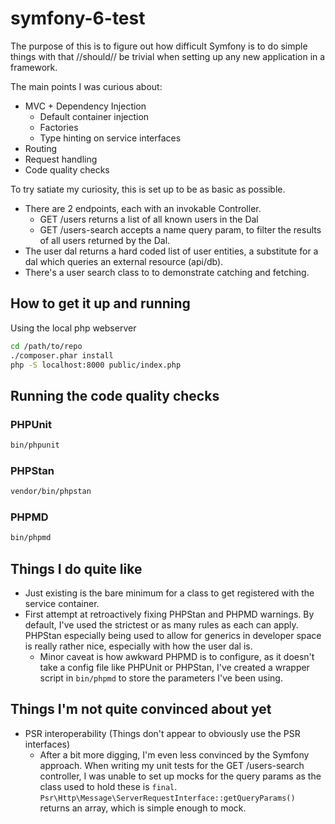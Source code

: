 # symfony-6-test
The purpose of this is to figure out how difficult Symfony is to do simple
things with that //should// be trivial when setting up any new application in
a framework.

The main points I was curious about:
- MVC + Dependency Injection
    - Default container injection
    - Factories
    - Type hinting on service interfaces
- Routing
- Request handling
- Code quality checks

To try satiate my curiosity, this is set up to be as basic as possible.
- There are 2 endpoints, each with an invokable Controller.
    - GET /users returns a list of all known users in the Dal
    - GET /users-search accepts a name query param, to filter the results of
    all users returned by the Dal.
- The user dal returns a hard coded list of user entities, a substitute for a
dal which queries an external resource (api/db).
- There's a user search class to to demonstrate catching and fetching.

## How to get it up and running
Using the local php webserver
```bash
cd /path/to/repo
./composer.phar install
php -S localhost:8000 public/index.php
```

## Running the code quality checks
### PHPUnit
```bash
bin/phpunit
```

### PHPStan
```bash
vendor/bin/phpstan
```

### PHPMD
```bash
bin/phpmd
```


## Things I do quite like
- Just existing is the bare minimum for a class to get registered with the
service container.
- First attempt at retroactively fixing PHPStan and PHPMD warnings. By default,
I've used the strictest or as many rules as each can apply. PHPStan especially
being used to allow for generics in developer space is really rather nice,
especially with how the user dal is.
    - Minor caveat is how awkward PHPMD is to configure, as it doesn't take a
    config file like PHPUnit or PHPStan, I've created a wrapper script in
    `bin/phpmd` to store the parameters I've been using.

## Things I'm not quite convinced about yet
- PSR interoperability (Things don't appear to obviously use the PSR interfaces)
    - After a bit more digging, I'm even less convinced by the Symfony approach.
    When writing my unit tests for the GET /users-search controller, I was
    unable to set up mocks for the query params as the class used to hold these
    is `final`. `Psr\Http\Message\ServerRequestInterface::getQueryParams()`
    returns an array, which is simple enough to mock.
